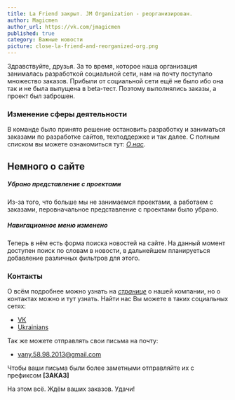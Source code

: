 ```yaml
---
title: La Friend закрыт. JM Organization - реорганизирован.
author: Magicmen
author_url: https://vk.com/jmagicmen
published: true
category: Важные новости
picture: close-la-friend-and-reorganized-org.png
---
```


Здравствуйте, друзья. За то время, которое наша организация занималась разработкой социальной сети, нам на почту поступало множество заказов. Прибыли от социальной сети ещё не было ибо она так и не была выпущена в beta-тест. Поэтому выполнялись заказы, а проект был заброшен.

### Изменение сферы деятельности ###
В команде было принято решение остановить разработку и заниматься заказами по разработке сайтов, техподдержке и так далее. С полным списком вы можете ознакомиться тут: _[О нас](https://jm-organization.github.io/about "О нас")_.

Немного о сайте
---
##### Убрано представление с проектами #####
Из-за того, что больше мы не занимаемся проектами, а работаем с заказами, перовначальное представление с проектами было убрано.
##### Навигационное меню изменено #####
Теперь в нём есть форма поиска новостей на сайте. На данный момент доступен поиск по словам в новости, в дальнейшем планируеться добавление различных фильтров для этого.

### Контакты ###
О всём подробнее можно узнать на _[странице](https://jm-organization.github.io/about#contact "О нас")_ о нашей компании, но о контактах можно и тут узнать. Найти нас Вы  можете в таких социальных сетях:

* [VK](https://vk.com/jm_organization "JM Organization")
* [Ukrainians](https://www.ukrainians.co/c242 "JM Organization")

Так же можете отправлять свои письма на почту:

* [vany.58.98.2013@gmail.com](mailto:vany.58.98.2013@gmail.com "Отправить письмо на почту")

Чтобы ваши письма были более заметными отправляйте их с префиксом **[ЗАКАЗ]**

На этом всё. Ждём ваших заказов. Удачи!
